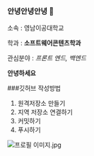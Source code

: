 ### 안녕안녕안녕 👋
소속 : 영남이공대학교

학과 : **소프트웨어콘텐츠학과**

관심분야 : *프론트 엔드, 백엔드*

**안녕하세요**

###깃허브 작성방법
1. 원격저장소 만들기
2. 지역 저장소 연결하기
3. 커밋하기
4. 푸시하기

![프로필 이미지](./다운로드).jpg
<!--
**qwer123444/qwer123444** is a ✨ _special_ ✨ repository because its `README.md` (this file) appears on your GitHub profile.

Here are some ideas to get you started:

- 🔭 I’m currently working on ...
- 🌱 I’m currently learning ...
- 👯 I’m looking to collaborate on ...
- 🤔 I’m looking for help with ...
- 💬 Ask me about ...
- 📫 How to reach me: ...
- 😄 Pronouns: ...
- ⚡ Fun fact: ...
-->
